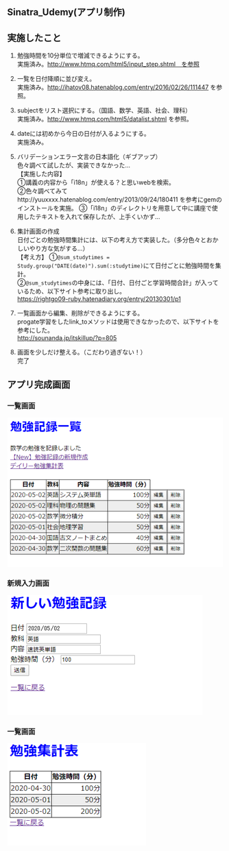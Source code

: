 ## Sinatra_Udemy(アプリ制作)
## 実施したこと
  1. 勉強時間を10分単位で増減できるようにする。  
  実施済み。http://www.htmq.com/html5/input_step.shtml　を参照


  2. 一覧を日付降順に並び変え。  
  実施済み。http://ihatov08.hatenablog.com/entry/2016/02/26/111447 を参照。


  3. subjectをリスト選択にする。（国語、数学、英語、社会、理科）  
  実施済み。http://www.htmq.com/html5/datalist.shtml を参照。


  4. dateには初めから今日の日付が入るようにする。  
  実施済み。


  5. バリデーションエラー文言の日本語化（ギブアップ）  
  色々調べて試したが、実装できなかった...  
  【実施した内容】  
  ①講義の内容から「i18n」が使える？と思いwebを検索。  
  ②色々調べてみてhttp://yuuxxxx.hatenablog.com/entry/2013/09/24/180411 を参考にgemのインストールを実施。
  ③「i18n」のディレクトリを用意して中に講座で使用したテキストを入れて保存したが、上手くいかず...


  6. 集計画面の作成  
  日付ごとの勉強時間集計には、以下の考え方で実装した。（多分色々とおかしいやり方な気がする...）  
  【考え方】
  ①`@sum_studytimes = Study.group("DATE(date)").sum(:studytime)`にて日付ごとに勉強時間を集計。  
  ②`@sum_studytimes`の中身には、「日付、日付ごと学習時間合計」が入っているため、以下サイト参考に取り出し。  
  https://rightgo09-ruby.hatenadiary.org/entry/20130301/p1


  7. 一覧画面から編集、削除ができるようにする。  
  progate学習をしたlink_toメソッドは使用できなかったので、以下サイトを参考にした。  
  http://sounanda.jp/itskillup/?p=805

  8. 画面を少しだけ整える。（こだわり過ぎない！）  
  完了


## アプリ完成画面
### 一覧画面
![index](一覧画面.PNG)


### 新規入力画面
![form](新規入力画面.PNG)


### 一覧画面
![total](集計表.PNG)
